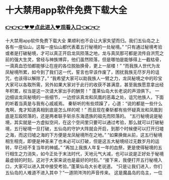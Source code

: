 # 十大禁用app软件免费下载大全

### <a href="https://github.com/xinfue/dunp/issues/2">👉👉👉♥♥点此进入♥观看入口👈👉👉</a>

十大禁用app软件免费下载大全
果顺利也不会让大家失望而归。我们五仙岛之上各有一座仙山，这每一座仙山都代表着五行秘境的一处秘境。”
    “只有通过秘境考验或者是打破秘境，才可以真正开启龙凤陨落之地，龙与真凤那可都是流传自洪荒之前的强大生灵，曾经与神族博弈，他们虽然陨落，但是哪怕是能够得上一截枯骨，一滴真血恐怕都能够让在座的各位脱胎换骨，更上一层楼！”
    “而我族人世代为龙凤秘境所累，如今到了我们这一代，誓言也早该作废了，困扰我族无尽岁月的诅咒，也该得以解除了。”
    “我希望大家可以助我族人一臂之力，龙凤秘境之中的珍宝大家可以各取所需，另外如果大家对于此行的收获不甚满意，甚至我族愿意拿出经年积累，权当是这一次请大家出手的酬劳！”
    蓬莱仙岛大长老说的声泪俱下。
    一边细谈龙凤秘境的一些细节，一边控诉真龙和凤凰的恶毒之处，诅咒他族人，下面的听着当真是与我有心戚戚焉。
    秦斩听的有些烦躁了，心道：“说的都是一些什么鬼啊，鬼才知道真相到底是怎么样的呢！”
    而且现在秦斩都有些怀疑真龙和凤凰到底是互殴陨落的，还是两者联手斩杀东海遗族的祖先而陨落的。
    “五行秘境说是秘境，其实就是一方虚拟空间，在这个空间里只要可以通过考验，那么就可以打破秘境，五行秘境一旦打破，五仙岛的守护大阵就会开启，到那个时候便可以打开归墟之海，而这归墟之海的下方便是龙凤秘境所在之地。”
    “如果换做从前，这五行秘境相生相克，即便是神圣来了也未必可以打破，但是这五大秘境经过无数岁月的运转，早已经不复当年的神威。”
    “再加上我族人年复一年的血祭，更是使得秘境的五行相生之力消失，如今正处于末法时代，天地元气大减，也可以说是正好处于秘境最虚弱的时刻，这对于大家来说也是最好的时刻。”
    “接下来，我便打开五行秘境入口，大家可以进入其中接受考验。”蓬莱仙岛大长老说道。
    “只是让我们进入，你们五仙岛的人难道不进入其中？”一道阴涔涔的声音传来。
    这是魔晶岛的岛主，一位
